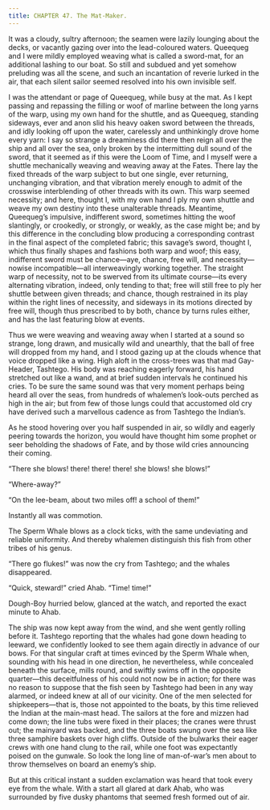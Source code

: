 ```yaml
---
title: CHAPTER 47. The Mat-Maker.
---
```


It was a cloudy, sultry afternoon; the seamen were lazily lounging about the decks, or vacantly gazing over into the lead-coloured waters. Queequeg and I were mildly employed weaving what is called a sword-mat, for an additional lashing to our boat. So still and subdued and yet somehow preluding was all the scene, and such an incantation of reverie lurked in the air, that each silent sailor seemed resolved into his own invisible self.

I was the attendant or page of Queequeg, while busy at the mat. As I kept passing and repassing the filling or woof of marline between the long yarns of the warp, using my own hand for the shuttle, and as Queequeg, standing sideways, ever and anon slid his heavy oaken sword between the threads, and idly looking off upon the water, carelessly and unthinkingly drove home every yarn: I say so strange a dreaminess did there then reign all over the ship and all over the sea, only broken by the intermitting dull sound of the sword, that it seemed as if this were the Loom of Time, and I myself were a shuttle mechanically weaving and weaving away at the Fates. There lay the fixed threads of the warp subject to but one single, ever returning, unchanging vibration, and that vibration merely enough to admit of the crosswise interblending of other threads with its own. This warp seemed necessity; and here, thought I, with my own hand I ply my own shuttle and weave my own destiny into these unalterable threads. Meantime, Queequeg’s impulsive, indifferent sword, sometimes hitting the woof slantingly, or crookedly, or strongly, or weakly, as the case might be; and by this difference in the concluding blow producing a corresponding contrast in the final aspect of the completed fabric; this savage’s sword, thought I, which thus finally shapes and fashions both warp and woof; this easy, indifferent sword must be chance—aye, chance, free will, and necessity—nowise incompatible—all interweavingly working together. The straight warp of necessity, not to be swerved from its ultimate course—its every alternating vibration, indeed, only tending to that; free will still free to ply her shuttle between given threads; and chance, though restrained in its play within the right lines of necessity, and sideways in its motions directed by free will, though thus prescribed to by both, chance by turns rules either, and has the last featuring blow at events.

Thus we were weaving and weaving away when I started at a sound so strange, long drawn, and musically wild and unearthly, that the ball of free will dropped from my hand, and I stood gazing up at the clouds whence that voice dropped like a wing. High aloft in the cross-trees was that mad Gay-Header, Tashtego. His body was reaching eagerly forward, his hand stretched out like a wand, and at brief sudden intervals he continued his cries. To be sure the same sound was that very moment perhaps being heard all over the seas, from hundreds of whalemen’s look-outs perched as high in the air; but from few of those lungs could that accustomed old cry have derived such a marvellous cadence as from Tashtego the Indian’s.

As he stood hovering over you half suspended in air, so wildly and eagerly peering towards the horizon, you would have thought him some prophet or seer beholding the shadows of Fate, and by those wild cries announcing their coming.

“There she blows! there! there! there! she blows! she blows!”

“Where-away?”

“On the lee-beam, about two miles off! a school of them!”

Instantly all was commotion.

The Sperm Whale blows as a clock ticks, with the same undeviating and reliable uniformity. And thereby whalemen distinguish this fish from other tribes of his genus.

“There go flukes!” was now the cry from Tashtego; and the whales disappeared.

“Quick, steward!” cried Ahab. “Time! time!”

Dough-Boy hurried below, glanced at the watch, and reported the exact minute to Ahab.

The ship was now kept away from the wind, and she went gently rolling before it. Tashtego reporting that the whales had gone down heading to leeward, we confidently looked to see them again directly in advance of our bows. For that singular craft at times evinced by the Sperm Whale when, sounding with his head in one direction, he nevertheless, while concealed beneath the surface, mills round, and swiftly swims off in the opposite quarter—this deceitfulness of his could not now be in action; for there was no reason to suppose that the fish seen by Tashtego had been in any way alarmed, or indeed knew at all of our vicinity. One of the men selected for shipkeepers—that is, those not appointed to the boats, by this time relieved the Indian at the main-mast head. The sailors at the fore and mizzen had come down; the line tubs were fixed in their places; the cranes were thrust out; the mainyard was backed, and the three boats swung over the sea like three samphire baskets over high cliffs. Outside of the bulwarks their eager crews with one hand clung to the rail, while one foot was expectantly poised on the gunwale. So look the long line of man-of-war’s men about to throw themselves on board an enemy’s ship.

But at this critical instant a sudden exclamation was heard that took every eye from the whale. With a start all glared at dark Ahab, who was surrounded by five dusky phantoms that seemed fresh formed out of air.